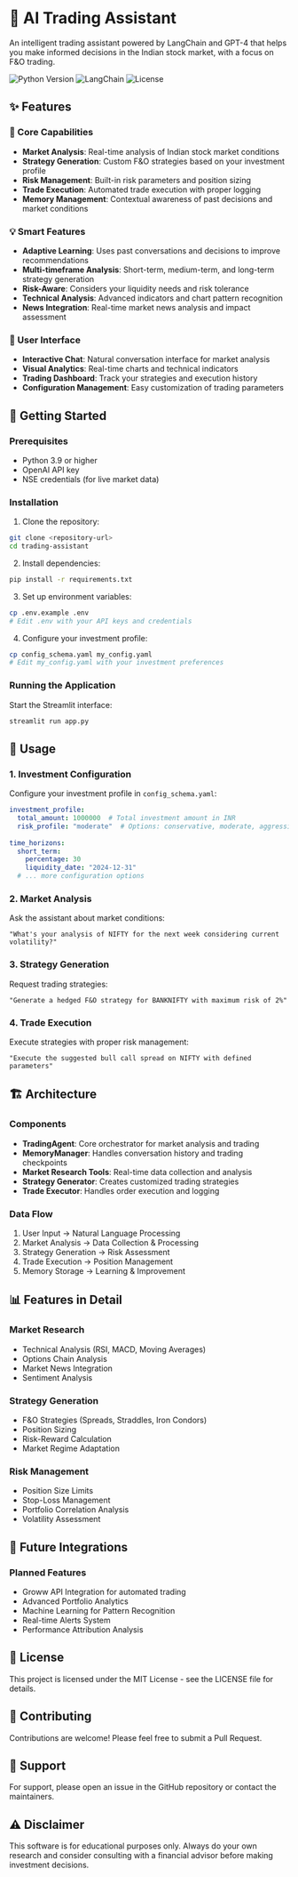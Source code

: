 # 🤖 AI Trading Assistant

An intelligent trading assistant powered by LangChain and GPT-4 that helps you make informed decisions in the Indian stock market, with a focus on F&O trading.

![Python Version](https://img.shields.io/badge/python-3.9%2B-blue)
![LangChain](https://img.shields.io/badge/LangChain-0.1.0-green)
![License](https://img.shields.io/badge/license-MIT-blue)

## ✨ Features

### 🎯 Core Capabilities
- **Market Analysis**: Real-time analysis of Indian stock market conditions
- **Strategy Generation**: Custom F&O strategies based on your investment profile
- **Risk Management**: Built-in risk parameters and position sizing
- **Trade Execution**: Automated trade execution with proper logging
- **Memory Management**: Contextual awareness of past decisions and market conditions

### 💡 Smart Features
- **Adaptive Learning**: Uses past conversations and decisions to improve recommendations
- **Multi-timeframe Analysis**: Short-term, medium-term, and long-term strategy generation
- **Risk-Aware**: Considers your liquidity needs and risk tolerance
- **Technical Analysis**: Advanced indicators and chart pattern recognition
- **News Integration**: Real-time market news analysis and impact assessment

### 🎨 User Interface
- **Interactive Chat**: Natural conversation interface for market analysis
- **Visual Analytics**: Real-time charts and technical indicators
- **Trading Dashboard**: Track your strategies and execution history
- **Configuration Management**: Easy customization of trading parameters

## 🚀 Getting Started

### Prerequisites
- Python 3.9 or higher
- OpenAI API key
- NSE credentials (for live market data)

### Installation

1. Clone the repository:
```bash
git clone <repository-url>
cd trading-assistant
```

2. Install dependencies:
```bash
pip install -r requirements.txt
```

3. Set up environment variables:
```bash
cp .env.example .env
# Edit .env with your API keys and credentials
```

4. Configure your investment profile:
```bash
cp config_schema.yaml my_config.yaml
# Edit my_config.yaml with your investment preferences
```

### Running the Application

Start the Streamlit interface:
```bash
streamlit run app.py
```

## 💼 Usage

### 1. Investment Configuration
Configure your investment profile in `config_schema.yaml`:
```yaml
investment_profile:
  total_amount: 1000000  # Total investment amount in INR
  risk_profile: "moderate"  # Options: conservative, moderate, aggressive
  
time_horizons:
  short_term:
    percentage: 30
    liquidity_date: "2024-12-31"
  # ... more configuration options
```

### 2. Market Analysis
Ask the assistant about market conditions:
```
"What's your analysis of NIFTY for the next week considering current volatility?"
```

### 3. Strategy Generation
Request trading strategies:
```
"Generate a hedged F&O strategy for BANKNIFTY with maximum risk of 2%"
```

### 4. Trade Execution
Execute strategies with proper risk management:
```
"Execute the suggested bull call spread on NIFTY with defined parameters"
```

## 🏗️ Architecture

### Components
- **TradingAgent**: Core orchestrator for market analysis and trading
- **MemoryManager**: Handles conversation history and trading checkpoints
- **Market Research Tools**: Real-time data collection and analysis
- **Strategy Generator**: Creates customized trading strategies
- **Trade Executor**: Handles order execution and logging

### Data Flow
1. User Input → Natural Language Processing
2. Market Analysis → Data Collection & Processing
3. Strategy Generation → Risk Assessment
4. Trade Execution → Position Management
5. Memory Storage → Learning & Improvement

## 📊 Features in Detail

### Market Research
- Technical Analysis (RSI, MACD, Moving Averages)
- Options Chain Analysis
- Market News Integration
- Sentiment Analysis

### Strategy Generation
- F&O Strategies (Spreads, Straddles, Iron Condors)
- Position Sizing
- Risk-Reward Calculation
- Market Regime Adaptation

### Risk Management
- Position Size Limits
- Stop-Loss Management
- Portfolio Correlation Analysis
- Volatility Assessment

## 🔄 Future Integrations

### Planned Features
- Groww API Integration for automated trading
- Advanced Portfolio Analytics
- Machine Learning for Pattern Recognition
- Real-time Alerts System
- Performance Attribution Analysis

## 📝 License

This project is licensed under the MIT License - see the LICENSE file for details.

## 🤝 Contributing

Contributions are welcome! Please feel free to submit a Pull Request.

## 📧 Support

For support, please open an issue in the GitHub repository or contact the maintainers.

## ⚠️ Disclaimer

This software is for educational purposes only. Always do your own research and consider consulting with a financial advisor before making investment decisions. 